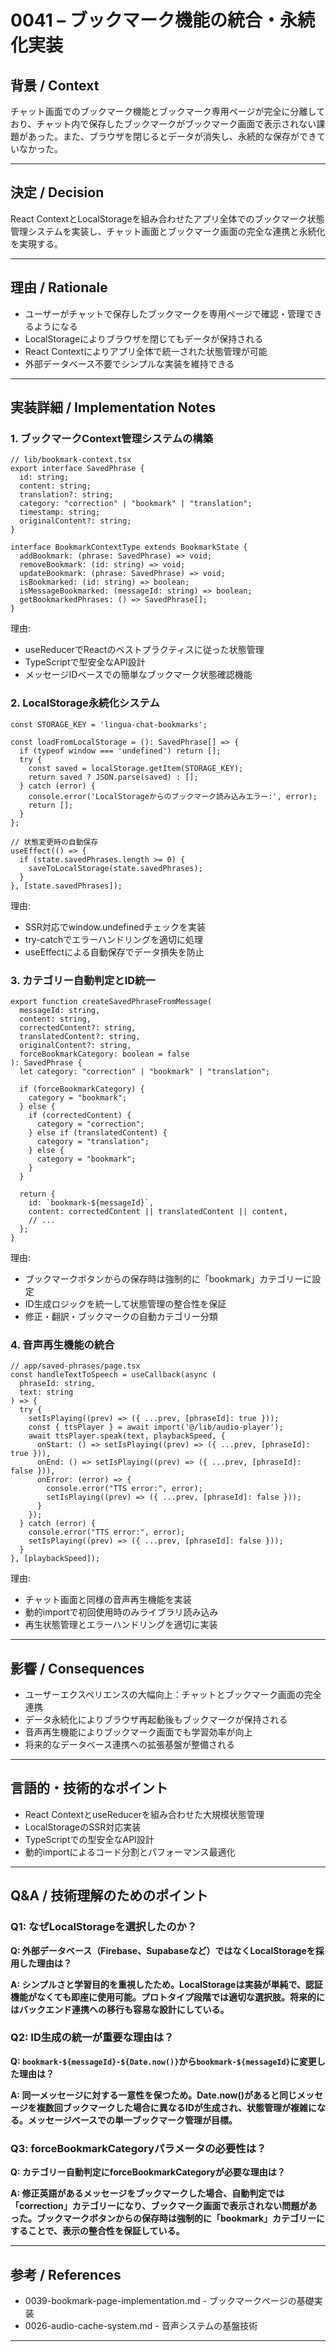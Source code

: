 # 0041 – ブックマーク機能の統合・永続化実装

## 背景 / Context

チャット画面でのブックマーク機能とブックマーク専用ページが完全に分離しており、チャット内で保存したブックマークがブックマーク画面で表示されない課題があった。また、ブラウザを閉じるとデータが消失し、永続的な保存ができていなかった。

---

## 決定 / Decision

React ContextとLocalStorageを組み合わせたアプリ全体でのブックマーク状態管理システムを実装し、チャット画面とブックマーク画面の完全な連携と永続化を実現する。

---

## 理由 / Rationale

- ユーザーがチャットで保存したブックマークを専用ページで確認・管理できるようになる
- LocalStorageによりブラウザを閉じてもデータが保持される
- React Contextによりアプリ全体で統一された状態管理が可能
- 外部データベース不要でシンプルな実装を維持できる

---

## 実装詳細 / Implementation Notes

### 1. ブックマークContext管理システムの構築

```tsx
// lib/bookmark-context.tsx
export interface SavedPhrase {
  id: string;
  content: string;
  translation?: string;
  category: "correction" | "bookmark" | "translation";
  timestamp: string;
  originalContent?: string;
}

interface BookmarkContextType extends BookmarkState {
  addBookmark: (phrase: SavedPhrase) => void;
  removeBookmark: (id: string) => void;
  updateBookmark: (phrase: SavedPhrase) => void;
  isBookmarked: (id: string) => boolean;
  isMessageBookmarked: (messageId: string) => boolean;
  getBookmarkedPhrases: () => SavedPhrase[];
}
```

理由:
- useReducerでReactのベストプラクティスに従った状態管理
- TypeScriptで型安全なAPI設計
- メッセージIDベースでの簡単なブックマーク状態確認機能

### 2. LocalStorage永続化システム

```tsx
const STORAGE_KEY = 'lingua-chat-bookmarks';

const loadFromLocalStorage = (): SavedPhrase[] => {
  if (typeof window === 'undefined') return [];
  try {
    const saved = localStorage.getItem(STORAGE_KEY);
    return saved ? JSON.parse(saved) : [];
  } catch (error) {
    console.error('LocalStorageからのブックマーク読み込みエラー:', error);
    return [];
  }
};

// 状態変更時の自動保存
useEffect(() => {
  if (state.savedPhrases.length >= 0) {
    saveToLocalStorage(state.savedPhrases);
  }
}, [state.savedPhrases]);
```

理由:
- SSR対応でwindow.undefinedチェックを実装
- try-catchでエラーハンドリングを適切に処理
- useEffectによる自動保存でデータ損失を防止

### 3. カテゴリー自動判定とID統一

```tsx
export function createSavedPhraseFromMessage(
  messageId: string,
  content: string,
  correctedContent?: string,
  translatedContent?: string,
  originalContent?: string,
  forceBookmarkCategory: boolean = false
): SavedPhrase {
  let category: "correction" | "bookmark" | "translation";
  
  if (forceBookmarkCategory) {
    category = "bookmark";
  } else {
    if (correctedContent) {
      category = "correction";
    } else if (translatedContent) {
      category = "translation";  
    } else {
      category = "bookmark";
    }
  }

  return {
    id: `bookmark-${messageId}`,
    content: correctedContent || translatedContent || content,
    // ...
  };
}
```

理由:
- ブックマークボタンからの保存時は強制的に「bookmark」カテゴリーに設定
- ID生成ロジックを統一して状態管理の整合性を保証
- 修正・翻訳・ブックマークの自動カテゴリー分類

### 4. 音声再生機能の統合

```tsx
// app/saved-phrases/page.tsx
const handleTextToSpeech = useCallback(async (
  phraseId: string, 
  text: string
) => {
  try {
    setIsPlaying((prev) => ({ ...prev, [phraseId]: true }));
    const { ttsPlayer } = await import('@/lib/audio-player');
    await ttsPlayer.speak(text, playbackSpeed, {
      onStart: () => setIsPlaying((prev) => ({ ...prev, [phraseId]: true })),
      onEnd: () => setIsPlaying((prev) => ({ ...prev, [phraseId]: false })),
      onError: (error) => {
        console.error("TTS error:", error);
        setIsPlaying((prev) => ({ ...prev, [phraseId]: false }));
      }
    });
  } catch (error) {
    console.error("TTS error:", error);
    setIsPlaying((prev) => ({ ...prev, [phraseId]: false }));
  }
}, [playbackSpeed]);
```

理由:
- チャット画面と同様の音声再生機能を実装
- 動的importで初回使用時のみライブラリ読み込み
- 再生状態管理とエラーハンドリングを適切に実装

---

## 影響 / Consequences

- ユーザーエクスペリエンスの大幅向上：チャットとブックマーク画面の完全連携
- データ永続化によりブラウザ再起動後もブックマークが保持される
- 音声再生機能によりブックマーク画面でも学習効率が向上
- 将来的なデータベース連携への拡張基盤が整備される

---

## 言語的・技術的なポイント

- React ContextとuseReducerを組み合わせた大規模状態管理
- LocalStorageのSSR対応実装
- TypeScriptでの型安全なAPI設計
- 動的importによるコード分割とパフォーマンス最適化

---

## Q&A / 技術理解のためのポイント

### Q1: なぜLocalStorageを選択したのか？

**Q: 外部データベース（Firebase、Supabaseなど）ではなくLocalStorageを採用した理由は？**

**A: シンプルさと学習目的を重視したため。LocalStorageは実装が単純で、認証機能がなくても即座に使用可能。プロトタイプ段階では適切な選択肢。将来的にはバックエンド連携への移行も容易な設計にしている。**

### Q2: ID生成の統一が重要な理由は？

**Q: `bookmark-${messageId}-${Date.now()}`から`bookmark-${messageId}`に変更した理由は？**

**A: 同一メッセージに対する一意性を保つため。Date.now()があると同じメッセージを複数回ブックマークした場合に異なるIDが生成され、状態管理が複雑になる。メッセージベースでの単一ブックマーク管理が目標。**

### Q3: forceBookmarkCategoryパラメータの必要性は？

**Q: カテゴリー自動判定にforceBookmarkCategoryが必要な理由は？**

**A: 修正英語があるメッセージをブックマークした場合、自動判定では「correction」カテゴリーになり、ブックマーク画面で表示されない問題があった。ブックマークボタンからの保存時は強制的に「bookmark」カテゴリーにすることで、表示の整合性を保証している。**

---

## 参考 / References

- 0039-bookmark-page-implementation.md - ブックマークページの基礎実装
- 0026-audio-cache-system.md - 音声システムの基盤技術

---